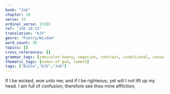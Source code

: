 ```yaml
---
book: "Job"
chapter: 10
verse: 15
ordinal_verse: 13102
ref: "Job 10:15"
translation: "KJV"
genre: "Poetry/Wisdom"
word_count: 30
topics: []
cross_references: []
grammar_tags: [semicolon-heavy, negation, contrast, conditional, cause-effect]
thematic_tags: [names-of-god, lament]
tags: ["Bible","KJV","Job"]
---
```

If I be wicked, woe unto me; and if I be righteous, yet will I not lift up my head. I am full of confusion; therefore see thou mine affliction;
